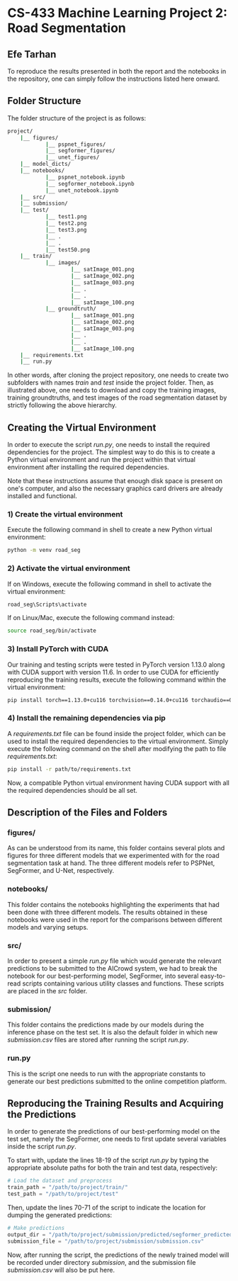 # CS-433 Machine Learning Project 2: Road Segmentation

## Efe Tarhan

To reproduce the results presented in both the report and the notebooks in the repository, one can simply follow the instructions listed here onward.

## Folder Structure
The folder structure of the project is as follows:

```bash
project/
    |__ figures/
            |__ pspnet_figures/
            |__ segformer_figures/
            |__ unet_figures/
    |__ model_dicts/
    |__ notebooks/
            |__ pspnet_notebook.ipynb
            |__ segformer_notebook.ipynb
            |__ unet_notebook.ipynb
    |__ src/
    |__ submission/
    |__ test/
            |__ test1.png
            |__ test2.png
            |__ test3.png
            |__ .
            |__ .
            |__ test50.png
    |__ train/
            |__ images/
                    |__ satImage_001.png
                    |__ satImage_002.png
                    |__ satImage_003.png
                    |__ .
                    |__ .
                    |__ satImage_100.png
            |__ groundtruth/
                    |__ satImage_001.png
                    |__ satImage_002.png
                    |__ satImage_003.png
                    |__ .
                    |__ .
                    |__ satImage_100.png
    |__ requirements.txt
    |__ run.py
```

In other words, after cloning the project repository, one needs to create two subfolders with names *train* and *test* inside the project folder. Then, as illustrated above, one needs to download and copy the training images, training groundtruths, and test images of the road segmentation dataset by strictly following the above hierarchy.

## Creating the Virtual Environment

In order to execute the script *run.py*, one needs to install the required dependencies for the project. The simplest way to do this is to create a Python virtual environment and run the project within that virtual environment after installing the required dependencies.

Note that these instructions assume that enough disk space is present on one's computer, and also the necessary graphics card drivers are already installed and functional.

### 1) Create the virtual environment
Execute the following command in shell to create a new Python virtual environment:

```bash
python -m venv road_seg
```
### 2) Activate the virtual environment
If on Windows, execute the following command in shell to activate the virtual environment:
```bash
road_seg\Scripts\activate
```
If on Linux/Mac, execute the following command instead:
```bash
source road_seg/bin/activate
```

### 3) Install PyTorch with CUDA
Our training and testing scripts were tested in PyTorch version 1.13.0 along with CUDA support with version 11.6. In order to use CUDA for efficiently reproducing the training results, execute the following command within the virtual environment:

```bash
pip install torch==1.13.0+cu116 torchvision==0.14.0+cu116 torchaudio==0.13.0 --extra-index-url https://download.pytorch.org/whl/cu116
```

### 4) Install the remaining dependencies via pip
A *requirements.txt* file can be found inside the project folder, which can be used to install the required dependencies to the virtual environment. Simply execute the following command on the shell after modifying the path to file *requirements.txt*:

```bash
pip install -r path/to/requirements.txt
``` 
Now, a compatible Python virtual environment having CUDA support with all the required dependencies should be all set.


## Description of the Files and Folders

### figures/
As can be understood from its name, this folder contains several plots and figures for three different models that we experimented with for the road segmentation task at hand. The three different models refer to PSPNet, SegFormer, and U-Net, respectively.

### notebooks/
This folder contains the notebooks highlighting the experiments that had been done with three different models. The results obtained in these notebooks were used in the report for the comparisons between different models and varying setups.

### src/
In order to present a simple *run.py* file which would generate the relevant predictions to be submitted to the AICrowd system, we had to break the notebook for our best-performing model, SegFormer, into several easy-to-read scripts containing various utility classes and functions. These scripts are placed in the *src* folder.

### submission/
This folder contains the predictions made by our models during the inference phase on the test set. It is also the default folder in which new *submission.csv* files are stored after running the script *run.py*.

### run.py
This is the script one needs to run with the appropriate constants to generate our best predictions submitted to the online competition platform.

## Reproducing the Training Results and Acquiring the Predictions

In order to generate the predictions of our best-performing model on the test set, namely the SegFormer, one needs to first update several variables inside the script *run.py*.

To start with, update the lines 18-19 of the script *run.py* by typing the appropriate absolute paths for both the train and test data, respectively:

```python
# Load the dataset and preprocess
train_path = "/path/to/project/train/"
test_path = "/path/to/project/test"
```

Then, update the lines 70-71 of the script to indicate the location for dumping the generated predictions:

```python
# Make predictions
output_dir = "/path/to/project/submission/predicted/segformer_predicted"
submission_file = "/path/to/project/submission/submission.csv"
```

Now, after running the script, the predictions of the newly trained model will be recorded under directory *submission*, and the submission file *submission.csv* will also be put here.
